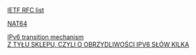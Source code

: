 [IETF RFC list](https://www.rfc-editor.org/search/rfc_search_detail.php?page=All&pubstatus[]=Any&pub_date_type=any&sortkey=Number&sorting=ASC)  

[NAT64](https://en.wikipedia.org/wiki/NAT64)  

[IPv6 transition mechanism](https://en.wikipedia.org/wiki/IPv6_transition_mechanism)  
[Z TYŁU SKLEPU, CZYLI O OBRZYDLIWOŚCI IPV6 SŁÓW KILKA](http://www.ip4isp.pl/bez-kategorii/z-tylu-sklepu-czyli-o-obrzydliwosci-ipv6-slow-kilka/)  
